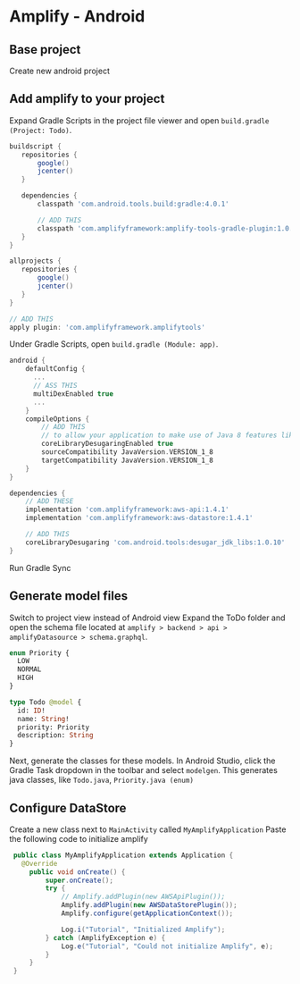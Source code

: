 
# Amplify - Android

## Base project
Create new android project

## Add amplify to your project
Expand Gradle Scripts in the project file viewer and open `build.gradle (Project: Todo)`.

``` gradle
buildscript {
   repositories {
       google()
       jcenter()
   }

   dependencies {
       classpath 'com.android.tools.build:gradle:4.0.1'

       // ADD THIS
       classpath 'com.amplifyframework:amplify-tools-gradle-plugin:1.0.1'
   }
}

allprojects {
   repositories {
       google()
       jcenter()
   }
}

// ADD THIS
apply plugin: 'com.amplifyframework.amplifytools'
```

Under Gradle Scripts, open `build.gradle (Module: app)`.
``` gradle
android {
    defaultConfig {
      ...
      // ASS THIS
      multiDexEnabled true
      ...
    }
    compileOptions {
        // ADD THIS
        // to allow your application to make use of Java 8 features like Lambda expressions
        coreLibraryDesugaringEnabled true
        sourceCompatibility JavaVersion.VERSION_1_8
        targetCompatibility JavaVersion.VERSION_1_8
    }
}

dependencies {
    // ADD THESE
    implementation 'com.amplifyframework:aws-api:1.4.1'
    implementation 'com.amplifyframework:aws-datastore:1.4.1'

    // ADD THIS
    coreLibraryDesugaring 'com.android.tools:desugar_jdk_libs:1.0.10'
}
```
Run Gradle Sync

## Generate model files
Switch to project view instead of Android view
Expand the ToDo folder and open the schema file located at `amplify > backend > api > amplifyDatasource > schema.graphql`.

``` graphql
enum Priority {
  LOW
  NORMAL
  HIGH
}

type Todo @model {
  id: ID!
  name: String!
  priority: Priority
  description: String
}
```
Next, generate the classes for these models. In Android Studio, click the Gradle Task dropdown in the toolbar and select `modelgen`. This generates java classes, like `Todo.java`, `Priority.java (enum)`

## Configure DataStore
Create a new class next to `MainActivity` called `MyAmplifyApplication`
Paste the following code to initialize amplify
``` java
 public class MyAmplifyApplication extends Application {
   @Override
     public void onCreate() {
         super.onCreate();
         try {
             // Amplify.addPlugin(new AWSApiPlugin());
             Amplify.addPlugin(new AWSDataStorePlugin());
             Amplify.configure(getApplicationContext());

             Log.i("Tutorial", "Initialized Amplify");
         } catch (AmplifyException e) {
             Log.e("Tutorial", "Could not initialize Amplify", e);
         }
     }
 }
```
